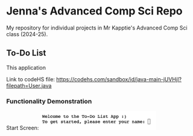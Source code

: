 # Jenna's Advanced Comp Sci Repo
My repository for individual projects in Mr Kapptie's Advanced Comp Sci class (2024-25).

## To-Do List

This application

Link to codeHS file: https://codehs.com/sandbox/id/java-main-jUVHjI?filepath=User.java

### Functionality Demonstration

Start Screen:
<img src="https://github.com/eebic/AdvancedCompSci/blob/main/img/ToDoList/TDLstartScreen.png?raw=true" />


